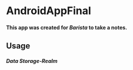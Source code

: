 # AndroidAppFinal
#### This app was created for *Barista* to take a notes.

## Usage
##### Data Storage-Realm

